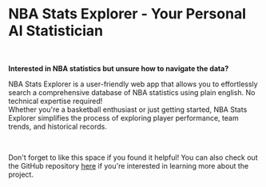 # NBA Stats Explorer - Your Personal AI Statistician

<br>

**Interested in NBA statistics but unsure how to navigate the data?**

NBA Stats Explorer is a user-friendly web app that allows you to effortlessly search a comprehensive database of NBA statistics using plain english. No technical expertise required!
<br>
Whether you're a basketball enthusiast or just getting started, NBA Stats Explorer simplifies the process of exploring player performance, team trends, and historical records.

<br>

Don't forget to like this space if you found it helpful! You can also check out the GitHub repository [here](https://github.com/d-geula/NL2SQL-Translator) if you're interested in learning more about the project.

<br>